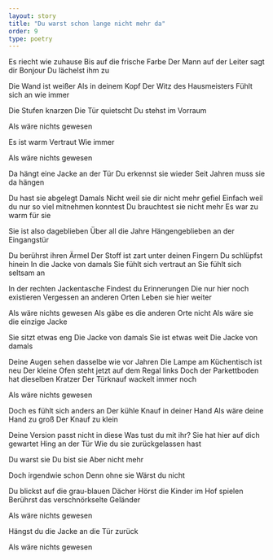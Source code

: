 ```yaml
---
layout: story
title: "Du warst schon lange nicht mehr da"
order: 9
type: poetry
---
```


Es riecht wie zuhause
Bis auf die frische Farbe
Der Mann auf der Leiter sagt dir 
Bonjour
Du lächelst ihm zu

Die Wand ist weißer
Als in deinem Kopf
Der Witz des Hausmeisters
Fühlt sich an wie immer

Die Stufen knarzen
Die Tür quietscht
Du stehst im Vorraum

Als wäre nichts gewesen

Es ist warm
Vertraut
Wie immer

Als wäre nichts gewesen

Da hängt eine Jacke an der Tür
Du erkennst sie wieder
Seit Jahren muss sie da hängen

Du hast sie abgelegt
Damals
Nicht weil sie dir nicht mehr gefiel
Einfach weil du nur so viel mitnehmen konntest
Du brauchtest sie nicht mehr
Es war zu warm für sie

Sie ist also dageblieben
Über all die Jahre
Hängengeblieben an der Eingangstür

Du berührst ihren Ärmel
Der Stoff ist zart unter deinen Fingern
Du schlüpfst hinein
In die Jacke von damals
Sie fühlt sich vertraut an
Sie fühlt sich seltsam an

In der rechten Jackentasche
Findest du Erinnerungen
Die nur hier noch existieren
Vergessen an anderen Orten
Leben sie hier weiter

Als wäre nichts gewesen
Als gäbe es die anderen Orte nicht
Als wäre sie die einzige Jacke

Sie sitzt etwas eng
Die Jacke von damals
Sie ist etwas weit
Die Jacke von damals

Deine Augen sehen dasselbe wie vor Jahren
Die Lampe am Küchentisch ist neu
Der kleine Ofen steht jetzt auf dem Regal links
Doch der Parkettboden hat dieselben Kratzer
Der Türknauf wackelt immer noch

Als wäre nichts gewesen

Doch es fühlt sich anders an
Der kühle Knauf in deiner Hand
Als wäre deine Hand zu groß
Der Knauf zu klein

Deine Version passt nicht in diese
Was tust du mit ihr?
Sie hat hier auf dich gewartet
Hing an der Tür
Wie du sie zurückgelassen hast

Du warst sie
Du bist sie
Aber nicht mehr

Doch irgendwie schon
Denn ohne sie
Wärst du nicht

Du blickst auf die grau-blauen Dächer
Hörst die Kinder im Hof spielen
Berührst das verschnörkselte Geländer

Als wäre nichts gewesen

Hängst du die Jacke an die Tür zurück

Als wäre nichts gewesen
